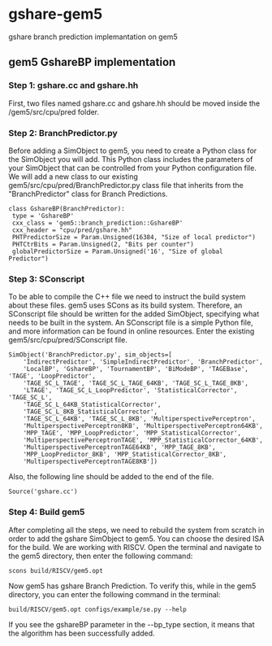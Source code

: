 
# gshare-gem5

gshare branch prediction implemantation on gem5



## gem5 GshareBP implementation

   
### Step 1: gshare.cc and gshare.hh
First, two files named gshare.cc and gshare.hh should be moved inside the /gem5/src/cpu/pred folder. 

### Step 2: BranchPredictor.py

Before adding a SimObject to gem5, you need to create a Python class for the SimObject you will add. This Python class includes the parameters of your SimObject that can be controlled from your Python configuration file. We will add a new class to our existing gem5/src/cpu/pred/BranchPredictor.py class file that inherits from the "BranchPredictor" class for Branch Predictions. 

```
class GshareBP(BranchPredictor):
 type = 'GshareBP'
 cxx_class = 'gem5::branch_prediction::GshareBP'
 cxx_header = "cpu/pred/gshare.hh"
 PHTPredictorSize = Param.Unsigned(16384, "Size of local predictor")
 PHTCtrBits = Param.Unsigned(2, "Bits per counter")
 globalPredictorSize = Param.Unsigned('16', "Size of global Predictor")

```

### Step 3: SConscript
To be able to compile the C++ file we need to instruct the build system about these files. gem5 uses SCons as its build system. Therefore, an SConscript file should be written for the added SimObject, specifying what needs to be built in the system. An SConscript file is a simple Python file, and more information can be found in online resources. Enter the existing gem5/src/cpu/pred/SConscript file.

```
SimObject('BranchPredictor.py', sim_objects=[
    'IndirectPredictor', 'SimpleIndirectPredictor', 'BranchPredictor',
    'LocalBP', 'GshareBP', 'TournamentBP', 'BiModeBP', 'TAGEBase', 'TAGE', 'LoopPredictor',
    'TAGE_SC_L_TAGE', 'TAGE_SC_L_TAGE_64KB', 'TAGE_SC_L_TAGE_8KB',
    'LTAGE', 'TAGE_SC_L_LoopPredictor', 'StatisticalCorrector', 'TAGE_SC_L',
    'TAGE_SC_L_64KB_StatisticalCorrector',
    'TAGE_SC_L_8KB_StatisticalCorrector',
    'TAGE_SC_L_64KB', 'TAGE_SC_L_8KB', 'MultiperspectivePerceptron',
    'MultiperspectivePerceptron8KB', 'MultiperspectivePerceptron64KB',
    'MPP_TAGE', 'MPP_LoopPredictor', 'MPP_StatisticalCorrector',
    'MultiperspectivePerceptronTAGE', 'MPP_StatisticalCorrector_64KB',
    'MultiperspectivePerceptronTAGE64KB', 'MPP_TAGE_8KB',
    'MPP_LoopPredictor_8KB', 'MPP_StatisticalCorrector_8KB',
    'MultiperspectivePerceptronTAGE8KB'])

```

Also, the following line should be added to the end of the file.

```
Source('gshare.cc')
```

### Step 4: Build gem5
After completing all the steps, we need to rebuild the system from scratch in order to add the gshare SimObject to gem5. You can choose the desired ISA for the build. We are working with RISCV. Open the terminal and navigate to the gem5 directory, then enter the following command:

```
scons build/RISCV/gem5.opt
```

Now gem5 has gshare Branch Prediction. To verify this, while in the gem5 directory, you can enter the following command in the terminal:

```
build/RISCV/gem5.opt configs/example/se.py --help
```

If you see the gshareBP parameter in the --bp_type section, it means that the algorithm has been successfully added.
